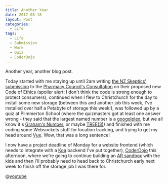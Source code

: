 ```yaml
---
title: Another Year
date: 2017-08-18
layout: Post
categories:
  - Life
tags:
  - Life
  - Submission
  - Work
  - Quiz
  - CoderDojo
---
```


Another year, another blog post.

<!-- more -->

Today started with me staying up until 2am writing [the NZ Skeptics' submission](http://skeptics.nz/submissions/pharmacy-council-ethics-2) to the [Pharmacy Council's Consultation](http://www.pharmacycouncil.org.nz/Portals/12/Documents/consultations/Code%20of%20Ethics%20Review%20consultation%20document%202017-%20final%20post%20Council%2017%20July%202017.pdf?ver=2017-07-17-161011-343) on their proposed new Code of Ethics (spoiler alert: I don't think the code is strong enough to protect consumers), continued when I flew to Christchurch for the day to install some new storage (between this and another job this week, I've installed over half a Petabyte of storage this week!), was followed up by a quiz at Plimmerton School (where the quizmasters got at least one answer wrong - they said that the largest named number is a [googolplex](https://en.wikipedia.org/wiki/Googolplex), but we all know it's [Graham's Number](https://en.wikipedia.org/wiki/Graham%27s_number), or maybe [TREE(3)](https://en.wikipedia.org/wiki/Kruskal%27s_tree_theorem#TREE.283.29)) and finished with me coding some Websockets stuff for location tracking, and trying to get my head around [Vue](https://vuejs.org/). Wow, that was a long sentence!

I now have a project deadline of Monday for a website frontend (which needs to integrate with a [Koa](http://koajs.com/) backend I've put together), [CoderDojo](http://coderdojo.nz/) this afternoon, where we're going to continue building an [AR sandbox](http://idav.ucdavis.edu/~okreylos/ResDev/SARndbox/) with the kids and then I'll probably need to head back to Christchurch early next week to finish off the storage job I was there for.

@[youtube](https://youtu.be/jbgCsKpnj7Q)
